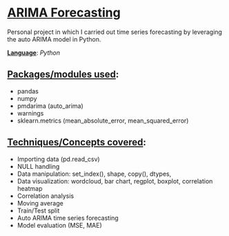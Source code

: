 # <ins>ARIMA Forecasting</ins>
Personal project in which I carried out time series forecasting by leveraging the auto ARIMA model in Python.

**<ins>Language</ins>**: *Python*

## <ins>Packages/modules used</ins>:

- pandas
- numpy
- pmdarima (auto_arima)
- warnings
- sklearn.metrics (mean_absolute_error, mean_squared_error)

## <ins>Techniques/Concepts covered</ins>:

- Importing data (pd.read_csv)
- NULL handling
- Data manipulation: set_index(), shape, copy(), dtypes, 
- Data visualization: wordcloud, bar chart, regplot, boxplot, correlation heatmap
- Correlation analysis
- Moving average
- Train/Test split
- Auto ARIMA time series forecasting
- Model evaluation (MSE, MAE)
